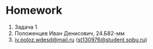# Homework
1. Задача 1
2. Положенцев Иван Денисович, 24.Б82-мм
3. iv.poloz.wdesd@mail.ru (st130976@student.spbu.ru)
